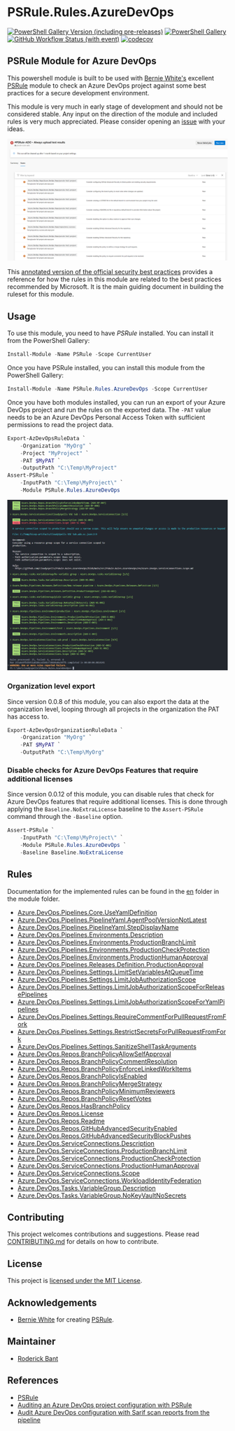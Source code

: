 # PSRule.Rules.AzureDevOps

[![PowerShell Gallery Version (including pre-releases)](https://img.shields.io/powershellgallery/v/PSRule.Rules.AzureDevOps?logo=powershell&link=https%3A%2F%2Fwww.powershellgallery.com%2Fpackages%2FPSRule.Rules.AzureDevOps)](https://www.powershellgallery.com/packages/PSRule.Rules.AzureDevOps)
[![PowerShell Gallery](https://img.shields.io/powershellgallery/dt/PSRule.Rules.AzureDevOps?logo=powershell&link=https%3A%2F%2Fwww.powershellgallery.com%2Fpackages%2FPSRule.Rules.AzureDevOps)](https://www.powershellgallery.com/packages/PSRule.Rules.AzureDevOps)
[![GitHub Workflow Status (with event)](https://img.shields.io/github/actions/workflow/status/cloudyspells/PSRule.Rules.AzureDevOps/module-ci.yml?label=Pester%20Unit%20Tests)](https://github.com/cloudyspells/PSRule.Rules.AzureDevOps/actions/workflows/module-ci.yml)
[![codecov](https://codecov.io/gh/cloudyspells/PSRule.Rules.AzureDevOps/graph/badge.svg?token=SULG2MXS9U)](https://codecov.io/gh/cloudyspells/PSRule.Rules.AzureDevOps)

## PSRule Module for Azure DevOps

This powershell module is built to be used with
[Bernie White's](https://github.com/BernieWhite) excellent
[PSRule](https://github.com/microsoft/PSRule) module to check
an Azure DevOps project against some best practices for a
secure development environment.

This module is very much in early stage of development and
should not be considered stable. Any input on the direction
of the module and included rules is very much appreciated.
Please consider opening an
[issue](https://github.com/cloudyspells/PSRule.Rules.AzureDevOps/issues)
with your ideas.

![Screenshot of version 0.0.11 Sarif output in Azure DevOps](assets/media/sarif-0.0.11.png)

This [annotated version of the official security best practices](docs/security-best-practices.md)
provides a reference for how the rules in this module are related to the
best practices recommended by Microsoft. It is the main guiding document
in building the ruleset for this module.

## Usage

To use this module, you need to have _PSRule_ installed.
You can install it from the PowerShell Gallery:

```powershell
Install-Module -Name PSRule -Scope CurrentUser
```

Once you have PSRule installed, you can install this module
from the PowerShell Gallery:

```powershell
Install-Module -Name PSRule.Rules.AzureDevOps -Scope CurrentUser
```

Once you have both modules installed, you can run an export of
your Azure DevOps project and run the rules on the exported data.
The `-PAT` value needs to be an Azure DevOps Personal Access Token
with sufficient permissions to read the project data.

```powershell
Export-AzDevOpsRuleData `
    -Organization "MyOrg" `
    -Project "MyProject" `
    -PAT $MyPAT `
    -OutputPath "C:\Temp\MyProject"
Assert-PSRule `
    -InputPath "C:\Temp\MyProject\" `
    -Module PSRule.Rules.AzureDevOps
```

![Screenshot of version 0.0.9 run](assets/media/run-0.0.9.png)

### Organization level export

Since version 0.0.8 of this module, you can also export the
data at the organization level, looping through all projects
in the organization the PAT has access to.

```powershell
Export-AzDevOpsOrganizationRuleData `
    -Organization "MyOrg" `
    -PAT $MyPAT `
    -OutputPath "C:\Temp\MyOrg"
```

### Disable checks for Azure DevOps Features that require additional licenses

Since version 0.0.12 of this module, you can disable rules that
check for Azure DevOps features that require additional licenses.
This is done through applying the `Baseline.NoExtraLicense`
baseline to the `Assert-PSRule` command through the `-Baseline`
option.

```powershell
Assert-PSRule `
    -InputPath "C:\Temp\MyProject\" `
    -Module PSRule.Rules.AzureDevOps `
    -Baseline Baseline.NoExtraLicense
```

## Rules

Documentation for the implemented rules can be found in the
[en](src/PSRule.Rules.AzureDevOps/en/) folder in the module folder.

- [Azure.DevOps.Pipelines.Core.UseYamlDefinition](src/PSRule.Rules.AzureDevOps/en/Azure.DevOps.Pipelines.Core.UseYamlDefinition.md)
- [Azure.DevOps.Pipelines.PipelineYaml.AgentPoolVersionNotLatest](src/PSRule.Rules.AzureDevOps/en/Azure.DevOps.Pipelines.PipelineYaml.AgentPoolVersionNotLatest.md)
- [Azure.DevOps.Pipelines.PipelineYaml.StepDisplayName](src/PSRule.Rules.AzureDevOps/en/Azure.DevOps.Pipelines.PipelineYaml.StepDisplayName.md)
- [Azure.DevOps.Pipelines.Environments.Description](src/PSRule.Rules.AzureDevOps/en/Azure.DevOps.Pipelines.Environments.Description.md)
- [Azure.DevOps.Pipelines.Environments.ProductionBranchLimit](src/PSRule.Rules.AzureDevOps/en/Azure.DevOps.Pipelines.Environments.ProductionBranchLimit.md)
- [Azure.DevOps.Pipelines.Environments.ProductionCheckProtection](src/PSRule.Rules.AzureDevOps/en/Azure.DevOps.Pipelines.Environments.ProductionCheckProtection.md)
- [Azure.DevOps.Pipelines.Environments.ProductionHumanApproval](src/PSRule.Rules.AzureDevOps/en/Azure.DevOps.Pipelines.Environments.ProductionHumanApproval.md)
- [Azure.DevOps.Pipelines.Releases.Definition.ProductionApproval](src/PSRule.Rules.AzureDevOps/en/Azure.DevOps.Pipelines.Releases.Definition.ProductionApproval.md)
- [Azure.DevOps.Pipelines.Settings.LimitSetVariablesAtQueueTime](src/PSRule.Rules.AzureDevOps/en/Azure.DevOps.Pipelines.Settings.LimitSetVariablesAtQueueTime.md)
- [Azure.DevOps.Pipelines.Settings.LimitJobAuthorizationScope](src/PSRule.Rules.AzureDevOps/en/Azure.DevOps.Pipelines.Settings.LimitJobAuthorizationScope.md)
- [Azure.DevOps.Pipelines.Settings.LimitJobAuthorizationScopeForReleasePipelines](src/PSRule.Rules.AzureDevOps/en/Azure.DevOps.Pipelines.Settings.LimitJobAuthorizationScopeForReleasePipelines.md)
- [Azure.DevOps.Pipelines.Settings.LimitJobAuthorizationScopeForYamlPipelines](src/PSRule.Rules.AzureDevOps/en/Azure.DevOps.Pipelines.Settings.LimitJobAuthorizationScopeForYamlPipelines.md)
- [Azure.DevOps.Pipelines.Settings.RequireCommentForPullRequestFromFork](src/PSRule.Rules.AzureDevOps/en/Azure.DevOps.Pipelines.Settings.RequireCommentForPullRequestFromFork.md)
- [Azure.DevOps.Pipelines.Settings.RestrictSecretsForPullRequestFromFork](src/PSRule.Rules.AzureDevOps/en/Azure.DevOps.Pipelines.Settings.RestrictSecretsForPullRequestFromFork.md)
- [Azure.DevOps.Pipelines.Settings.SanitizeShellTaskArguments](src/PSRule.Rules.AzureDevOps/en/Azure.DevOps.Pipelines.Settings.SanitizeShellTaskArguments.md)
- [Azure.DevOps.Repos.BranchPolicyAllowSelfApproval](src/PSRule.Rules.AzureDevOps/en/Azure.DevOps.Repos.BranchPolicyAllowSelfApproval.md)
- [Azure.DevOps.Repos.BranchPolicyCommentResolution](src/PSRule.Rules.AzureDevOps/en/Azure.DevOps.Repos.BranchPolicyCommentResolution.md)
- [Azure.DevOps.Repos.BranchPolicyEnforceLinkedWorkItems](src/PSRule.Rules.AzureDevOps/en/Azure.DevOps.Repos.BranchPolicyEnforceLinkedWorkItems.md)
- [Azure.DevOps.Repos.BranchPolicyIsEnabled](src/PSRule.Rules.AzureDevOps/en/Azure.DevOps.Repos.BranchPolicyIsEnabled.md)
- [Azure.DevOps.Repos.BranchPolicyMergeStrategy](src/PSRule.Rules.AzureDevOps/en/Azure.DevOps.Repos.BranchPolicyMergeStrategy.md)
- [Azure.DevOps.Repos.BranchPolicyMinimumReviewers](src/PSRule.Rules.AzureDevOps/en/Azure.DevOps.Repos.BranchPolicyMinimumReviewers.md)
- [Azure.DevOps.Repos.BranchPolicyResetVotes](src/PSRule.Rules.AzureDevOps/en/Azure.DevOps.Repos.BranchPolicyResetVotes.md)
- [Azure.DevOps.Repos.HasBranchPolicy](src/PSRule.Rules.AzureDevOps/en/Azure.DevOps.Repos.HasBranchPolicy.md)
- [Azure.DevOps.Repos.License](src/PSRule.Rules.AzureDevOps/en/Azure.DevOps.Repos.License.md)
- [Azure.DevOps.Repos.Readme](src/PSRule.Rules.AzureDevOps/en/Azure.DevOps.Repos.Readme.md)
- [Azure.DevOps.Repos.GitHubAdvancedSecurityEnabled](src/PSRule.Rules.AzureDevOps/en/Azure.DevOps.Repos.GitHubAdvancedSecurityEnabled.md)
- [Azure.DevOps.Repos.GitHubAdvancedSecurityBlockPushes](src/PSRule.Rules.AzureDevOps/en/Azure.DevOps.Repos.GitHubAdvancedSecurityBlockPushes.md)
- [Azure.DevOps.ServiceConnections.Description](src/PSRule.Rules.AzureDevOps/en/Azure.DevOps.ServiceConnections.Description.md)
- [Azure.DevOps.ServiceConnections.ProductionBranchLimit](src/PSRule.Rules.AzureDevOps/en/Azure.DevOps.ServiceConnections.ProductionBranchLimit.md)
- [Azure.DevOps.ServiceConnections.ProductionCheckProtection](src/PSRule.Rules.AzureDevOps/en/Azure.DevOps.ServiceConnections.ProductionCheckProtection.md)
- [Azure.DevOps.ServiceConnections.ProductionHumanApproval](src/PSRule.Rules.AzureDevOps/en/Azure.DevOps.ServiceConnections.ProductionHumanApproval.md)
- [Azure.DevOps.ServiceConnections.Scope](src/PSRule.Rules.AzureDevOps/en/Azure.DevOps.ServiceConnections.Scope.md)
- [Azure.DevOps.ServiceConnections.WorkloadIdentityFederation](src/PSRule.Rules.AzureDevOps/en/Azure.DevOps.ServiceConnections.WorkloadIdentityFederation.md)
- [Azure.DevOps.Tasks.VariableGroup.Description](src/PSRule.Rules.AzureDevOps/en/Azure.DevOps.Tasks.VariableGroup.Description.md)
- [Azure.DevOps.Tasks.VariableGroup.NoKeyVaultNoSecrets](src/PSRule.Rules.AzureDevOps/en/Azure.DevOps.Tasks.VariableGroup.NoKeyVaultNoSecrets.md)

## Contributing

This project welcomes contributions and suggestions. Please read
[CONTRIBUTING.md](CONTRIBUTING.md) for details on how to contribute.

## License

This project is [licensed under the MIT License](LICENSE).

## Acknowledgements

- [Bernie White](https://github.com/BernieWhite) for creating
  [PSRule](https://microsoft.github.io/PSRule/V2).

## Maintainer

- [Roderick Bant](https://github.com/webtonize)

## References

- [PSRule](https://microsoft.github.io/PSRule/V2)
- [Auditing an Azure DevOps project configuration with PSRule](https://medium.com/@webtonize/auditing-an-azure-devops-project-configuration-with-psrule-73cf17753827)
- [Audit Azure DevOps configuration with Sarif scan reports from the pipeline](https://medium.com/@webtonize/audit-azure-devops-configuration-with-sarif-scan-reports-from-the-pipeline-4ced6fc47988)
